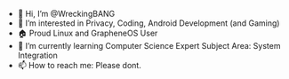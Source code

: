 - 👋 Hi, I’m @WreckingBANG
- 👀 I’m interested in Privacy, Coding, Android Development (and Gaming)
- 🏠 Proud Linux and GrapheneOS User
- 🌱 I’m currently learning Computer Science Expert Subject Area: System Integration
- 📫 How to reach me: Please dont.
